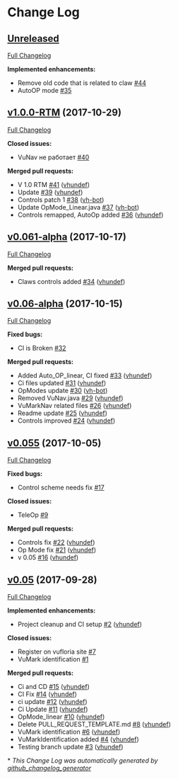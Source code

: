 # Change Log

## [Unreleased](https://github.com/vhundef/FTC_APP/tree/HEAD)

[Full Changelog](https://github.com/vhundef/FTC_APP/compare/v1.0.0-RTM...HEAD)

**Implemented enhancements:**

- Remove old code that is related to claw   [\#44](https://github.com/vhundef/FTC_APP/issues/44)
- AutoOP mode [\#35](https://github.com/vhundef/FTC_APP/issues/35)

## [v1.0.0-RTM](https://github.com/vhundef/FTC_APP/tree/v1.0.0-RTM) (2017-10-29)

[Full Changelog](https://github.com/vhundef/FTC_APP/compare/v0.061-alpha...v1.0.0-RTM)

**Closed issues:**

- VuNav не работает [\#40](https://github.com/vhundef/FTC_APP/issues/40)

**Merged pull requests:**

- V 1.0 RTM [\#41](https://github.com/vhundef/FTC_APP/pull/41) ([vhundef](https://github.com/vhundef))
- Update [\#39](https://github.com/vhundef/FTC_APP/pull/39) ([vhundef](https://github.com/vhundef))
- Controls patch 1 [\#38](https://github.com/vhundef/FTC_APP/pull/38) ([vh-bot](https://github.com/vh-bot))
- Update OpMode\_Linear.java [\#37](https://github.com/vhundef/FTC_APP/pull/37) ([vh-bot](https://github.com/vh-bot))
- Controls remapped, AutoOp added [\#36](https://github.com/vhundef/FTC_APP/pull/36) ([vhundef](https://github.com/vhundef))

## [v0.061-alpha](https://github.com/vhundef/FTC_APP/tree/v0.061-alpha) (2017-10-17)

[Full Changelog](https://github.com/vhundef/FTC_APP/compare/v0.06-alpha...v0.061-alpha)

**Merged pull requests:**

- Claws controls added [\#34](https://github.com/vhundef/FTC_APP/pull/34) ([vhundef](https://github.com/vhundef))

## [v0.06-alpha](https://github.com/vhundef/FTC_APP/tree/v0.06-alpha) (2017-10-15)

[Full Changelog](https://github.com/vhundef/FTC_APP/compare/v0.055...v0.06-alpha)

**Fixed bugs:**

- CI is Broken [\#32](https://github.com/vhundef/FTC_APP/issues/32)

**Merged pull requests:**

- Added Auto\_OP\_linear, CI fixed [\#33](https://github.com/vhundef/FTC_APP/pull/33) ([vhundef](https://github.com/vhundef))
- Ci files updated [\#31](https://github.com/vhundef/FTC_APP/pull/31) ([vhundef](https://github.com/vhundef))
- OpModes update [\#30](https://github.com/vhundef/FTC_APP/pull/30) ([vh-bot](https://github.com/vh-bot))
- Removed VuNav.java [\#29](https://github.com/vhundef/FTC_APP/pull/29) ([vhundef](https://github.com/vhundef))
- VuMarkNav related files [\#26](https://github.com/vhundef/FTC_APP/pull/26) ([vhundef](https://github.com/vhundef))
- Readme update [\#25](https://github.com/vhundef/FTC_APP/pull/25) ([vhundef](https://github.com/vhundef))
- Controls improved  [\#24](https://github.com/vhundef/FTC_APP/pull/24) ([vhundef](https://github.com/vhundef))

## [v0.055](https://github.com/vhundef/FTC_APP/tree/v0.055) (2017-10-05)

[Full Changelog](https://github.com/vhundef/FTC_APP/compare/v0.05...v0.055)

**Fixed bugs:**

- Control scheme needs fix [\#17](https://github.com/vhundef/FTC_APP/issues/17)

**Closed issues:**

- TeleOp [\#9](https://github.com/vhundef/FTC_APP/issues/9)

**Merged pull requests:**

- Controls fix [\#22](https://github.com/vhundef/FTC_APP/pull/22) ([vhundef](https://github.com/vhundef))
- Op Mode fix [\#21](https://github.com/vhundef/FTC_APP/pull/21) ([vhundef](https://github.com/vhundef))
- v 0.05 [\#16](https://github.com/vhundef/FTC_APP/pull/16) ([vhundef](https://github.com/vhundef))

## [v0.05](https://github.com/vhundef/FTC_APP/tree/v0.05) (2017-09-28)

[Full Changelog](https://github.com/vhundef/FTC_APP/compare/942b0642e4c49c4d97441abbee78f9f1ae5ef52b...v0.05)

**Implemented enhancements:**

- Project cleanup and CI setup [\#2](https://github.com/vhundef/FTC_APP/pull/2) ([vhundef](https://github.com/vhundef))

**Closed issues:**

- Register on vufloria site [\#7](https://github.com/vhundef/FTC_APP/issues/7)
- VuMark identification  [\#1](https://github.com/vhundef/FTC_APP/issues/1)

**Merged pull requests:**

- Ci and CD  [\#15](https://github.com/vhundef/FTC_APP/pull/15) ([vhundef](https://github.com/vhundef))
- CI Fix [\#14](https://github.com/vhundef/FTC_APP/pull/14) ([vhundef](https://github.com/vhundef))
- ci update [\#12](https://github.com/vhundef/FTC_APP/pull/12) ([vhundef](https://github.com/vhundef))
- Ci Update [\#11](https://github.com/vhundef/FTC_APP/pull/11) ([vhundef](https://github.com/vhundef))
- OpMode\_linear [\#10](https://github.com/vhundef/FTC_APP/pull/10) ([vhundef](https://github.com/vhundef))
- Delete PULL\_REQUEST\_TEMPLATE.md [\#8](https://github.com/vhundef/FTC_APP/pull/8) ([vhundef](https://github.com/vhundef))
- VuMark identification [\#6](https://github.com/vhundef/FTC_APP/pull/6) ([vhundef](https://github.com/vhundef))
- VuMarkIdentification added [\#4](https://github.com/vhundef/FTC_APP/pull/4) ([vhundef](https://github.com/vhundef))
- Testing branch update  [\#3](https://github.com/vhundef/FTC_APP/pull/3) ([vhundef](https://github.com/vhundef))



\* *This Change Log was automatically generated by [github_changelog_generator](https://github.com/skywinder/Github-Changelog-Generator)*